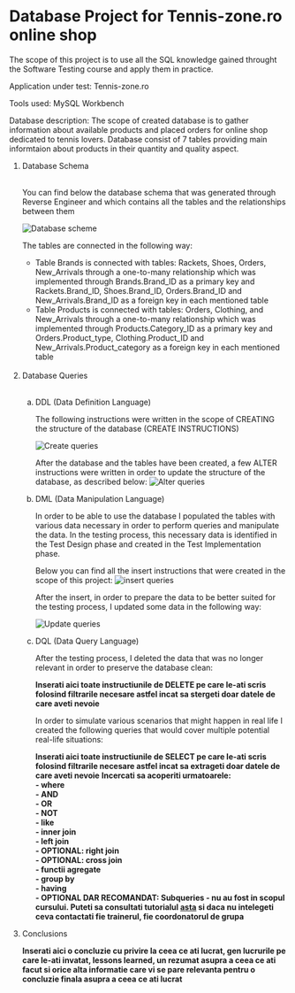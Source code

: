 <h1>Database Project for Tennis-zone.ro online shop </h1>

The scope of this project is to use all the SQL knowledge gained throught the Software Testing course and apply them in practice.

Application under test: Tennis-zone.ro

Tools used: MySQL Workbench

Database description: The scope of created database is to gather information about available products and placed orders for online shop dedicated to tennis lovers. Database consist of 7 tables providing main informtaion about products in their quantity and quality aspect. 

<ol>
<li>Database Schema </li>
<br>

You can find below the database schema that was generated through Reverse Engineer and which contains all the tables and the relationships between them

![Database scheme](https://github.com/Alexandra-Dubovic/Portfolio/assets/155356578/7ce93dde-b61d-4c9a-8c7f-185b6d59cb17)


The tables are connected in the following way:

<ul>
  <li> Table Brands  is connected with tables: Rackets, Shoes, Orders, New_Arrivals through a one-to-many relationship which was implemented through Brands.Brand_ID as a primary key and Rackets.Brand_ID, Shoes.Brand_ID, Orders.Brand_ID and New_Arrivals.Brand_ID as a foreign key in each mentioned table</li>
  <li> Table Products  is connected with tables: Orders, Clothing, and New_Arrivals through a one-to-many relationship which was implemented through Products.Category_ID as a primary key and Orders.Product_type, Clothing.Product_ID and New_Arrivals.Product_category as a foreign key in each mentioned table</li>

</ul><br>

<li>Database Queries</li><br>

<ol type="a">
  <li>DDL (Data Definition Language)</li>

  The following instructions were written in the scope of CREATING the structure of the database (CREATE INSTRUCTIONS)

![Create queries](https://github.com/Alexandra-Dubovic/Portfolio/assets/155356578/badda059-be9e-42fe-b72c-b28f603da1c1)

  After the database and the tables have been created, a few ALTER instructions were written in order to update the structure of the database, as described below:
![Alter queries](https://github.com/Alexandra-Dubovic/Portfolio/assets/155356578/2dd577b1-4031-42a3-8528-c34a335b6973)

 
  <li>DML (Data Manipulation Language)</li>

  In order to be able to use the database I populated the tables with various data necessary in order to perform queries and manipulate the data. 
  In the testing process, this necessary data is identified in the Test Design phase and created in the Test Implementation phase. 

  Below you can find all the insert instructions that were created in the scope of this project:
  ![insert queries](https://github.com/Alexandra-Dubovic/Portfolio/assets/155356578/1c601db2-8d98-403a-9969-f1420ba185ae)

  After the insert, in order to prepare the data to be better suited for the testing process, I updated some data in the following way:

  ![Update queries](https://github.com/Alexandra-Dubovic/Portfolio/assets/155356578/8a79a3f7-6c63-497d-8dfe-96af7f4c5648)


  <li>DQL (Data Query Language)</li>

After the testing process, I deleted the data that was no longer relevant in order to preserve the database clean: 

**Inserati aici toate instructiunile de DELETE pe care le-ati scris folosind filtrarile necesare astfel incat sa stergeti doar datele de care aveti nevoie**

In order to simulate various scenarios that might happen in real life I created the following queries that would cover multiple potential real-life situations:

**Inserati aici toate instructiunile de SELECT pe care le-ati scris folosind filtrarile necesare astfel incat sa extrageti doar datele de care aveti nevoie**
**Incercati sa acoperiti urmatoarele:**<br>
**- where**<br>
**- AND**<br>
**- OR**<br>
**- NOT**<br>
**- like**<br>
**- inner join**<br>
**- left join**<br>
**- OPTIONAL: right join**<br>
**- OPTIONAL: cross join**<br>
**- functii agregate**<br>
**- group by**<br>
**- having**<br>
**- OPTIONAL DAR RECOMANDAT: Subqueries - nu au fost in scopul cursului. Puteti sa consultati tutorialul [asta](https://www.techonthenet.com/mysql/subqueries.php) si daca nu intelegeti ceva contactati fie trainerul, fie coordonatorul de grupa**<br>

</ol>

<li>Conclusions</li>

**Inserati aici o concluzie cu privire la ceea ce ati lucrat, gen lucrurile pe care le-ati invatat, lessons learned, un rezumat asupra a ceea ce ati facut si orice alta informatie care vi se pare relevanta pentru o concluzie finala asupra a ceea ce ati lucrat**

</ol>
